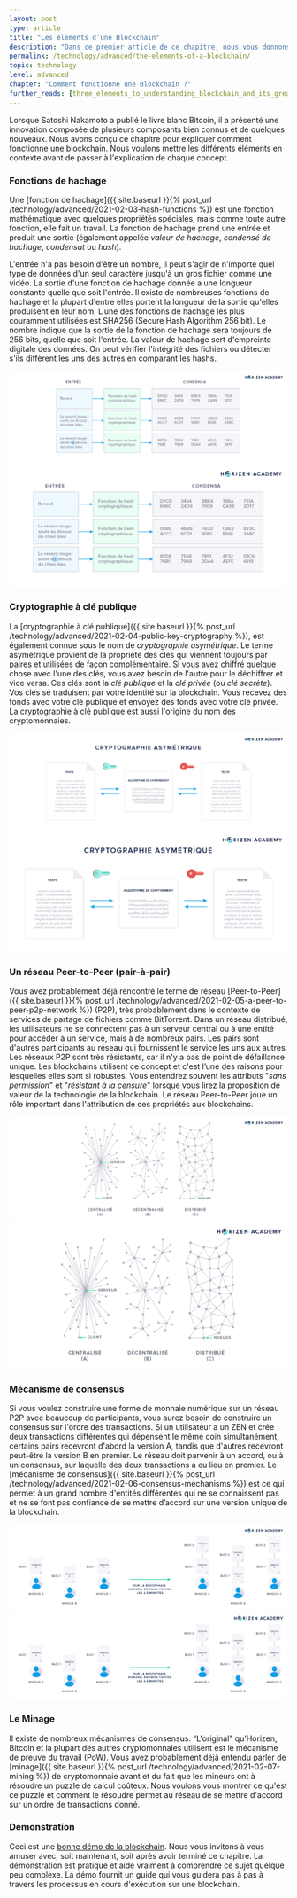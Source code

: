 ```yaml
---
layout: post
type: article
title: "Les éléments d’une Blockchain"
description: "Dans ce premier article de ce chapitre, nous vous donnons une vue d’ensemble des différents éléments qui font fonctionner une blockchain."
permalink: /technology/advanced/the-elements-of-a-blockchain/
topic: technology
level: advanced
chapter: "Comment fonctionne une Blockchain ?"
further_reads: [three_elements_to_understanding_blockchain_and_its_greatest_opportunity]
---
```


Lorsque Satoshi Nakamoto a publié le livre blanc Bitcoin, il a présenté une innovation composée de plusieurs composants bien connus et de quelques nouveaux. Nous avons conçu ce chapitre pour expliquer comment fonctionne une blockchain. Nous voulons mettre les différents éléments en contexte avant de passer à l'explication de chaque concept.

### Fonctions de hachage

Une [fonction de hachage]({{ site.baseurl }}{% post_url /technology/advanced/2021-02-03-hash-functions %}) est une fonction mathématique avec quelques propriétés spéciales, mais comme toute autre fonction, elle fait un travail. La fonction de hachage prend une entrée et produit une sortie (également appelée _valeur de hachage_, _condensé de hachage_, _condensat_ ou _hash_).

L'entrée n'a pas besoin d'être un nombre, il peut s'agir de n'importe quel type de données d'un seul caractère jusqu'à un gros fichier comme une vidéo. La sortie d'une fonction de hachage donnée a une longueur constante quelle que soit l'entrée. Il existe de nombreuses fonctions de hachage et la plupart d'entre elles portent la longueur de la sortie qu'elles produisent en leur nom. L'une des fonctions de hachage les plus couramment utilisées est SHA256 (Secure Hash Algorithm 256 bit). Le nombre indique que la sortie de la fonction de hachage sera toujours de 256 bits, quelle que soit l'entrée. La valeur de hachage sert d'empreinte digitale des données. On peut vérifier l'intégrité des fichiers ou détecter s'ils diffèrent les uns des autres en comparant les hashs.


![Hash](/assets/post_files/technology/advanced/the-elements-of-a-blockchain/FR_hash_D.jpg)
![Hash](/assets/post_files/technology/advanced/the-elements-of-a-blockchain/FR_hash_M.jpg)

### Cryptographie à clé publique

La [cryptographie à clé publique]({{ site.baseurl }}{% post_url /technology/advanced/2021-02-04-public-key-cryptography %}), est également connue sous le nom de _cryptographie asymétrique_. Le terme asymétrique provient de la propriété des clés qui viennent toujours par paires et utilisées de façon complémentaire. Si vous avez chiffré quelque chose avec l'une des clés, vous avez besoin de l'autre pour le déchiffrer et vice versa. Ces clés sont la _clé publique_ et la _clé privée_ (ou _clé secrète_). Vos clés se traduisent par votre identité sur la blockchain. Vous recevez des fonds avec votre clé publique et envoyez des fonds avec votre clé privée. La cryptographie à clé publique est aussi l'origine du nom des cryptomonnaies.

![Asymmetric](/assets/post_files/technology/advanced/the-elements-of-a-blockchain/FR_asymmetric_D.jpg)
![Asymmetric](/assets/post_files/technology/advanced/the-elements-of-a-blockchain/FR_asymmetric_M.jpg)

### Un réseau Peer-to-Peer (pair-à-pair)

Vous avez probablement déjà rencontré le terme de réseau [Peer-to-Peer]({{ site.baseurl }}{% post_url /technology/advanced/2021-02-05-a-peer-to-peer-p2p-network %}) (P2P), très probablement dans le contexte de services de partage de fichiers comme BitTorrent. Dans un réseau distribué, les utilisateurs ne se connectent pas à un serveur central ou à une entité pour accéder à un service, mais à de nombreux pairs. Les pairs sont d'autres participants au réseau qui fournissent le service les uns aux autres. Les réseaux P2P sont très résistants, car il n'y a pas de point de défaillance unique.
 Les blockchains utilisent ce concept et c'est l’une des raisons pour lesquelles elles sont si robustes. Vous entendrez souvent les attributs "_sans permission_" et "_résistant à la censure_" lorsque vous lirez la proposition de valeur de la technologie de la blockchain. Le réseau Peer-to-Peer joue un rôle important dans l'attribution de ces propriétés aux blockchains.

![Central distri](/assets/post_files/technology/advanced/the-elements-of-a-blockchain/FR_central-distri_D.jpg)
![Central distri](/assets/post_files/technology/advanced/the-elements-of-a-blockchain/FR_central-distri_M.jpg)

### Mécanisme de consensus

Si vous voulez construire une forme de monnaie numérique sur un réseau P2P avec beaucoup de participants, vous aurez besoin de construire un consensus sur l'ordre des transactions. Si un utilisateur a un ZEN et crée deux transactions différentes qui dépensent le même coin simultanément, certains pairs recevront d'abord la version A, tandis que d'autres recevront peut-être la version B en premier. Le réseau doit parvenir à un accord, ou à un consensus, sur laquelle des deux transactions a eu lieu en premier. Le [mécanisme de consensus]({{ site.baseurl }}{% post_url /technology/advanced/2021-02-06-consensus-mechanisms %}) est ce qui permet à un grand nombre d'entités différentes qui ne se connaissent pas et ne se font pas confiance de se mettre d’accord sur une version unique de la blockchain.

![Consensus](/assets/post_files/technology/advanced/the-elements-of-a-blockchain/FR_consensus_block_D.jpg)
![Consensus](/assets/post_files/technology/advanced/the-elements-of-a-blockchain/FR_consensus_block_M.jpg)

### Le Minage

Il existe de nombreux mécanismes de consensus. “L'original" qu’Horizen, Bitcoin et la plupart des autres cryptomonnaies utilisent est le mécanisme de preuve du travail (PoW). Vous avez probablement déjà entendu parler de [minage]({{ site.baseurl }}{% post_url /technology/advanced/2021-02-07-mining %}) de cryptomonnaie avant et du fait que les mineurs ont à résoudre un puzzle de calcul coûteux. Nous voulons vous montrer ce qu'est ce puzzle et comment le résoudre permet au réseau de se mettre d'accord sur un ordre de transactions donné.

### Demonstration

Ceci est une [bonne démo de la blockchain](https://blockchaindemo.io/). Nous vous invitons à vous amuser avec, soit maintenant, soit après avoir terminé ce chapitre. La démonstration est pratique et aide vraiment à comprendre ce sujet quelque peu complexe. La démo fournit un guide qui vous guidera pas à pas à travers les processus en cours d'exécution sur une blockchain.
